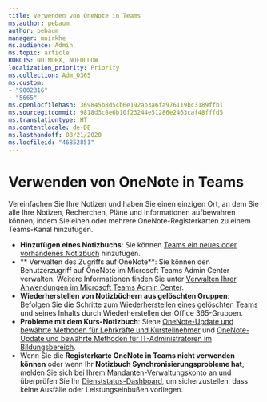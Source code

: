 ```yaml
---
title: Verwenden von OneNote in Teams
ms.author: pebaum
author: pebaum
manager: mnirkhe
ms.audience: Admin
ms.topic: article
ROBOTS: NOINDEX, NOFOLLOW
localization_priority: Priority
ms.collection: Adm_O365
ms.custom:
- "9002316"
- "5665"
ms.openlocfilehash: 369845b8d5cb6e192ab3a6fa976119bc3189ffb1
ms.sourcegitcommit: 9818d3c8e6b10f23244e51286e2463caf48fffd5
ms.translationtype: HT
ms.contentlocale: de-DE
ms.lasthandoff: 08/21/2020
ms.locfileid: "46852851"
---
```

# <a name="using-onenote-in-teams"></a>Verwenden von OneNote in Teams

Vereinfachen Sie Ihre Notizen und haben Sie einen einzigen Ort, an dem Sie alle Ihre Notizen, Recherchen, Pläne und Informationen aufbewahren können, indem Sie einen oder mehrere OneNote-Registerkarten zu einem Teams-Kanal hinzufügen.

- **Hinzufügen eines Notizbuchs**: Sie können [Teams ein neues oder vorhandenes Notizbuch](https://support.microsoft.com/office/add-a-onenote-notebook-to-teams-0ec78cc3-ba3b-4279-a88e-aa40af9865c2) hinzufügen.
- ** Verwalten des Zugriffs auf OneNote**: Sie können den Benutzerzugriff auf OneNote im Microsoft Teams Admin Center verwalten. Weitere Informationen finden Sie unter [Verwalten Ihrer Anwendungen im Microsoft Teams Admin Center](https://docs.microsoft.com/MicrosoftTeams/manage-apps).
- **Wiederherstellen von Notizbüchern aus gelöschten Gruppen**: Befolgen Sie die Schritte zum [Wiederherstellen eines gelöschten Teams](https://docs.microsoft.com/microsoftteams/archive-or-delete-a-team#restore-a-deleted-team) und seines Inhalts durch Wiederherstellen der Office 365-Gruppen.
- **Probleme mit dem Kurs-Notizbuch**: Siehe [OneNote-Update und bewährte Methoden für Lehrkräfte und Kursteilnehmer](https://support.office.com/article/onenote-update-and-best-practices-for-educators-and-students-dde775f0-8b06-4263-8b54-1e9ddc3dd146) und [OneNote-Update und bewährte Methoden für IT-Administratoren im Bildungsbereich](https://support.office.com/article/onenote-update-and-best-practices-for-it-admins-in-education-9d78f2b2-5e25-4288-b597-b4ba463c7b46).
- Wenn Sie die **Registerkarte OneNote in Teams nicht verwenden können** oder wenn Ihr **Notizbuch Synchronisierungsprobleme hat**, melden Sie sich bei Ihrem Mandanten-Verwaltungskonto an und überprüfen Sie Ihr [Dienststatus-Dashboard](https://docs.microsoft.com/office365/enterprise/view-service-health), um sicherzustellen, dass keine Ausfälle oder Leistungseinbußen vorliegen.
